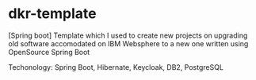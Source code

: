 # dkr-template
[Spring boot] Template which I used to create new projects on upgrading old software accomodated on IBM Websphere to a new one written using OpenSource Spring Boot

Techonology: Spring Boot, Hibernate, Keycloak, DB2, PostgreSQL
